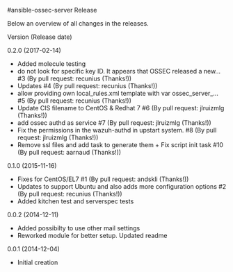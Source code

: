 #ansible-ossec-server Release

Below an overview of all changes in the releases.

Version (Release date)

0.2.0   (2017-02-14)

  * Added molecule testing
  * do not look for specific key ID. It appears that OSSEC released a new… #3 (By pull request: recunius (Thanks!))
  * Updates #4 (By pull request: recunius (Thanks!))
  * allow providing own local_rules.xml template with var ossec_server_… #5  (By pull request: recunius (Thanks!))
  * Update CIS filename to CentOS & Redhat 7 #6 (By pull request: jlruizmlg (Thanks!))
  * add ossec authd as service #7 (By pull request: jlruizmlg (Thanks!))
  * Fix the permissions in the wazuh-authd in upstart system. #8  (By pull request: jlruizmlg (Thanks!))
  * Remove ssl files and add task to generate them + Fix script init task #10 (By pull request: aarnaud (Thanks!))

0.1.0   (2015-11-16)

  * Fixes for CentOS/EL7 #1 (By pull request: andskli (Thanks!))
  * Updates to support Ubuntu and also adds more configuration options #2 (By pull request: recunius (Thanks!))
  * Added kitchen test and serverspec tests

0.0.2   (2014-12-11)

  * Added possibilty to use other mail settings
  * Reworked module for better setup. Updated readme

0.0.1   (2014-12-04)

  * Initial creation
